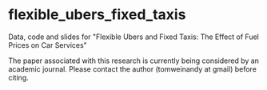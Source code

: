 # flexible_ubers_fixed_taxis
Data, code and slides for "Flexible Ubers and Fixed Taxis: The Effect of Fuel Prices on Car Services"

The paper associated with this research is currently being considered by an academic journal. Please contact the author (tomweinandy at gmail) before citing.
